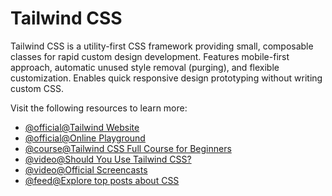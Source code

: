 # Tailwind CSS

Tailwind CSS is a utility-first CSS framework providing small, composable classes for rapid custom design development. Features mobile-first approach, automatic unused style removal (purging), and flexible customization. Enables quick responsive design prototyping without writing custom CSS.

Visit the following resources to learn more:

- [@official@Tailwind Website](https://tailwindcss.com)
- [@official@Online Playground](https://play.tailwindcss.com)
- [@course@Tailwind CSS Full Course for Beginners](https://www.youtube.com/watch?v=lCxcTsOHrjo)
- [@video@Should You Use Tailwind CSS?](https://www.youtube.com/watch?v=hdGsFpZ0J2E)
- [@video@Official Screencasts](https://www.youtube.com/c/TailwindLabs/videos)
- [@feed@Explore top posts about CSS](https://app.daily.dev/tags/css?ref=roadmapsh)
